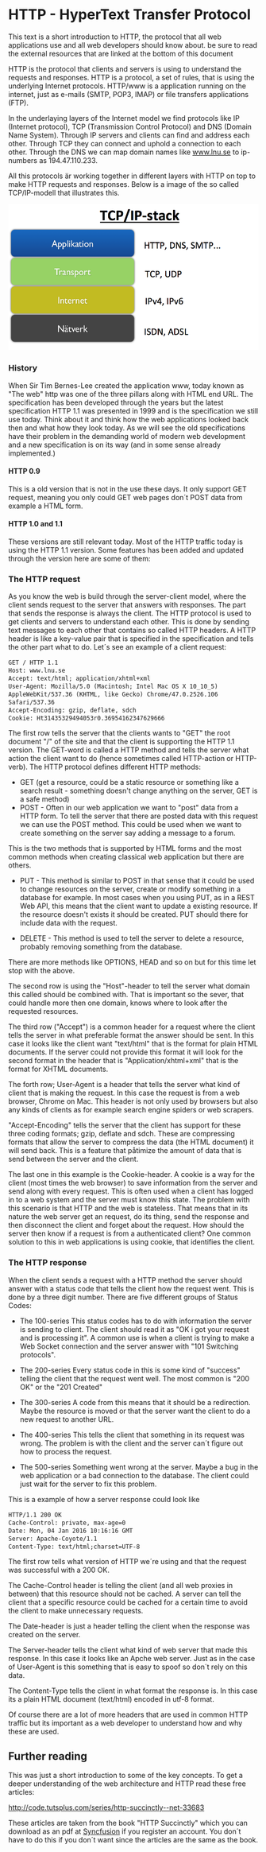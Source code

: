 # HTTP - HyperText Transfer Protocol
This text is a short introduction to HTTP, the protocol that all web applications use and all web developers should know about. be sure to read the  external resources that are linked at the bottom of this document

HTTP is the protocol that clients and servers is using to understand the requests and responses. HTTP is a protocol, a set of rules, that is using the underlying Internet protocols. HTTP/www is a application running on the internet, just as e-mails (SMTP, POP3, IMAP) or file transfers applications (FTP).

In the underlaying layers of the Internet model we find protocols like IP (Internet protocol), TCP (Transmission Control Protocol) and DNS (Domain Name System). Through IP servers and clients can find and address each other. Through TCP they can connect and uphold a connection to each other. Through the DNS we can map domain names like www.lnu.se to ip-numbers as 194.47.110.233.

All this protocols är working together in different layers with HTTP on top to make HTTP requests and responses. Below is a image of the so called TCP/IP-modell that illustrates this.

![TCP/IP Model](img/TCP_IP.png)

### History
When Sir Tim Bernes-Lee created the application www, today known as "The web" http was one of the three pillars along with HTML end URL. The specification has been developed through the years but the latest specification HTTP 1.1 was presented in 1999 and is the specification we still use today. Think about it and think how the web applications looked back then and what how they look today. As we will see the old specifications have their problem in the demanding world of modern web development and a new specification is on its way (and in some sense already implemented.)

#### HTTP 0.9
This is a old version that is not in the use these days. It only support GET request, meaning you only could GET web pages don´t POST data from example a HTML form.

#### HTTP 1.0 and 1.1
These versions are still relevant today. Most of the HTTP traffic today is using the HTTP 1.1 version. Some features has been added and updated through the version here are some of them:

### The HTTP request
As you know the web is build through the server-client model, where the client sends request to the server that answers with responses. The part that sends the response is always the client. The HTTP protocol is used to get clients and servers to understand each other. This is done by sending text messages to each other that contains so called HTTP headers. A HTTP header is like a key-value pair that is specified in the specification and tells the other part what to do. Let´s see an example of a client request:

```
GET / HTTP 1.1
Host: www.lnu.se
Accept: text/html; application/xhtml+xml
User-Agent: Mozilla/5.0 (Macintosh; Intel Mac OS X 10_10_5) AppleWebKit/537.36 (KHTML, like Gecko) Chrome/47.0.2526.106 Safari/537.36
Accept-Encoding: gzip, deflate, sdch
Cookie: Ht31435329494053r0.36954162347629666
```
The first row tells the server that the clients wants to "GET" the root document "/" of the site and that the client is supporting the HTTP 1.1 version. The GET-word is called a HTTP method and tells the server what action the client want to do (hence sometimes called HTTP-action or HTTP-verb). The HTTP protocol defines different HTTP methods:

* GET (get a resource, could be a static resource or something like a search result - something doesn't change anything on the server, GET is a safe method)
* POST - Often in our web application we want to "post" data from a HTTP form. To tell the server that there are posted data with this request we can use the POST method. This could be used when we want to create something on the server say adding a message to a forum.

This is the two methods that is supported by HTML forms and the most common methods when creating classical web application but there are others.

* PUT - This method is similar to POST in that sense that it could be used to change resources on the server, create or modify something in a database for example. In most cases when you using PUT, as in a REST Web API, this means that the client want to update a existing resource. If the resource doesn't exists it should be created. PUT should there for include data with the request.

* DELETE - This method is used to tell the server to delete a resource, probably removing something from the database.

There are more methods like OPTIONS, HEAD and so on but for this time let stop with the above.

The second row is using the "Host"-header to tell the server what domain this called should be combined with. That is important so the sever, that could handle more then one domain, knows where to look after the requested resources.

The third row ("Accept") is a common header for a request where the client tells the server in what preferable format the answer should be sent. In this case it looks like the client want "text/html" that is the format for plain HTML documents. If the server could not provide this format it will look for the second format in the header that is "Application/xhtml+xml" that is the format for XHTML documents.

The forth row; User-Agent is a header that tells the server what kind of client that is making the request. In this case the request is from a web browser, Chrome on Mac. This header is not only used by browsers but also any kinds of clients as for example search engine spiders or web scrapers.

"Accept-Encoding" tells the server that the client has support for these three coding formats; gzip, deflate and sdch. These are compressing formats that allow the server to compress the data (the HTML document) it will send back. This is a feature that påtimize the amount of data that is send between the server and the client.

The last one in this example is the Cookie-header. A cookie is a way for the client (most times the web browser) to save information from the server and send along with every request. This is often used when a client has logged in to a web system and the server must know this state. The problem with this scenario is that HTTP and the web is stateless. That means that in its nature the web server get an request, do its thing, send the response and then disconnect the client and forget about the request. How should the server then know if a request is from a authenticated client? One common solution to this in web applications is using cookie, that identifies the client.


### The HTTP response
When the client sends a request with a HTTP method the server should answer with a status code that tells the client how the request went. This is done by a three digit number. There are five different groups of Status Codes:

* The 100-series
This status codes has to do with information the server is sending to client. The client should read it as "OK i got your request and is processing it". A common use is when a client is trying to make a Web Socket connection and the server answer with "101 Switching protocols".

* The 200-series
Every status code in this is some kind of "success" telling the client that the request went well. The most common is "200 OK" or the "201 Created"

* The 300-series
A code from this means that it should be a redirection. Maybe the resource is moved or that the server want the client to do a new request to another URL.

* The 400-series
This tells the client that something in its request was wrong. The problem is with the client and the server can´t figure out how to process the request.

* The 500-series
Something went wrong at the server. Maybe a bug in the web application or a bad connection to the database. The client could just wait for the server to fix this problem.

This is a example of how a server response could look like

```
HTTP/1.1 200 OK
Cache-Control: private, max-age=0
Date: Mon, 04 Jan 2016 10:16:16 GMT
Server: Apache-Coyote/1.1
Content-Type: text/html;charset=UTF-8
```

The first row tells what version of HTTP we´re using and that the request was successful with a 200 OK.

The Cache-Control header is telling the client (and all web proxies in between) that this resource should not be cached. A server can tell the client that a specific resource could be cached for a certain time to avoid the client to make unnecessary requests.

The Date-header is just a header telling the client when the response was created on the server.

The Server-header tells the client what kind of web server that made this response. In this case it looks like an Apche web server. Just as in the case of User-Agent is this something that is easy to spoof so don´t rely on this data.

The Content-Type tells the client in what format the response is. In this case its a plain HTML document (text/html) encoded in utf-8 format.

Of course there are a lot of more headers that are used in common HTTP traffic but its important as a web developer to understand how and why these are used.

## Further reading
This was just a short introduction to some of the key concepts. To get a deeper understanding of the web architecture and HTTP read these free articles:

http://code.tutsplus.com/series/http-succinctly--net-33683

These articles are taken from the book "HTTP Succinctly" which you can download as an pdf at [Syncfusion](https://www.syncfusion.com/resources/techportal/ebooks/http?utm_medium=BizDev-Nettutsplus0613) if you register an account. You don´t have to do this if you don´t want since the articles are the same as the book.
